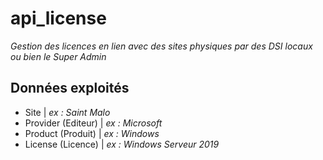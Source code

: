 # api_license
_Gestion des licences en lien avec des sites physiques par des DSI locaux ou bien le Super Admin_
## Données exploités
- Site                 | _ex : Saint Malo_
- Provider (Editeur)   | _ex : Microsoft_
- Product (Produit)    | _ex : Windows_
- License (Licence)    | _ex : Windows Serveur 2019_
